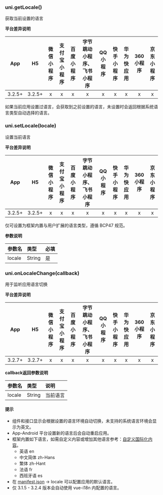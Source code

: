 ### uni.getLocale()

获取当前设置的语言

**平台差异说明**

|App|H5|微信小程序|支付宝小程序|百度小程序|字节跳动小程序、飞书小程序|QQ小程序|快手小程序|华为快应用|360小程序|京东小程序|
|:-:|:-:|:-:|:-:|:-:|:-:|:-:|:-:|:-:|:-:|:-:|
|3.2.5+|3.2.5+|x|x|x|x|x|x|x|x|x|

如果当前应用设置过语言，会获取到之前设置的语言，未设置时会返回根据系统语言类型自动选择的语言。

### uni.setLocale(locale)

设置当前语言

**平台差异说明**

|App|H5|微信小程序|支付宝小程序|百度小程序|字节跳动小程序、飞书小程序|QQ小程序|快手小程序|华为快应用|360小程序|京东小程序|
|:-:|:-:|:-:|:-:|:-:|:-:|:-:|:-:|:-:|:-:|:-:|
|3.2.5+|3.2.5+|x|x|x|x|x|x|x|x|x|

仅可设置为框架内置与用户扩展的语言类型，遵循 BCP47 规范。

**参数说明**

|参数名|类型|必填|
|:-|:-|:-|
|locale|String|是|

### uni.onLocaleChange(callback)

用于监听应用语言切换

**平台差异说明**

|App|H5|微信小程序|支付宝小程序|百度小程序|字节跳动小程序、飞书小程序|QQ小程序|快手小程序|华为快应用|360小程序|京东小程序|
|:-:|:-:|:-:|:-:|:-:|:-:|:-:|:-:|:-:|:-:|:-:|
|3.2.7+|3.2.7+|x|x|x|x|x|x|x|x|x|

**callback返回参数说明**

|参数名|类型|说明|
|:-|:-|:-|
|locale|String|当前语言|

#### 提示

* 组件和接口显示会根据设置的语言环境自动切换，未支持的系统语言环境会显示为英文。
* App-Android 平台设置新的语言后会自动重启应用。
* 框架内置如下语言，如需自定义内容或增加其他语言参考：[自定义国际化内容](https://uniapp.dcloud.io/collocation/i18n?id=uni-framework)。
  * 英语 en
  * 中文简体 zh-Hans
  * 繁体 zh-Hant
  * 法语 fr
  * 西班牙语 es
* 在 [manifest.json](/collocation/manifest) -> locale 可以配置应用的默认语言。
* 仅 3.1.5 - 3.2.4 版本会自动使用 vue-i18n 内配置的语言。